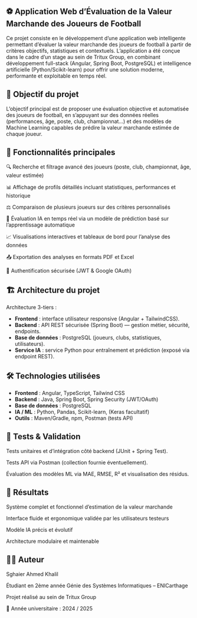 ## ⚽ Application Web d’Évaluation de la Valeur Marchande des Joueurs de Football

Ce projet consiste en le développement d’une application web intelligente permettant d’évaluer la valeur marchande des joueurs de football à partir de critères objectifs, statistiques et contextuels.
L’application a été conçue dans le cadre d’un stage au sein de Tritux Group, en combinant développement full-stack (Angular, Spring Boot, PostgreSQL) et intelligence artificielle (Python/Scikit-learn) pour offrir une solution moderne, performante et exploitable en temps réel.

## 🚀 Objectif du projet

L’objectif principal est de proposer une évaluation objective et automatisée des joueurs de football, en s’appuyant sur des données réelles (performances, âge, poste, club, championnat…) et des modèles de Machine Learning capables de prédire la valeur marchande estimée de chaque joueur.

## 🧩 Fonctionnalités principales

🔍 Recherche et filtrage avancé des joueurs (poste, club, championnat, âge, valeur estimée)

📊 Affichage de profils détaillés incluant statistiques, performances et historique

⚖️ Comparaison de plusieurs joueurs sur des critères personnalisés

🤖 Évaluation IA en temps réel via un modèle de prédiction basé sur l’apprentissage automatique

📈 Visualisations interactives et tableaux de bord pour l’analyse des données

📤 Exportation des analyses en formats PDF et Excel

🔐 Authentification sécurisée (JWT & Google OAuth)

## 🏗️ Architecture du projet

Architecture 3-tiers :
- **Frontend** : interface utilisateur responsive (Angular + TailwindCSS).  
- **Backend** : API REST sécurisée (Spring Boot) — gestion métier, sécurité, endpoints.  
- **Base de données** : PostgreSQL (joueurs, clubs, statistiques, utilisateurs).  
- **Service IA** : service Python pour entraînement et prédiction (exposé via endpoint REST).

## 🛠️ Technologies utilisées
- **Frontend** : Angular, TypeScript, Tailwind CSS  
- **Backend** : Java, Spring Boot, Spring Security (JWT/OAuth)  
- **Base de données** : PostgreSQL  
- **IA / ML** : Python, Pandas, Scikit-learn, (Keras facultatif)  
- **Outils** : Maven/Gradle, npm, Postman (tests API)

## 🧪 Tests & Validation

Tests unitaires et d’intégration côté backend (JUnit + Spring Test).

Tests API via Postman (collection fournie éventuellement).

Évaluation des modèles ML via MAE, RMSE, R² et visualisation des résidus.

## 🧾 Résultats 

Système complet et fonctionnel d’estimation de la valeur marchande

Interface fluide et ergonomique validée par les utilisateurs testeurs

Modèle IA précis et évolutif

Architecture modulaire et maintenable

## 👨‍💻 Auteur 
Sghaier Ahmed Khalil

Étudiant en 2ème année Génie des Systèmes Informatiques – ENICarthage

Projet réalisé au sein de Tritux Group

📅 Année universitaire : 2024 / 2025
